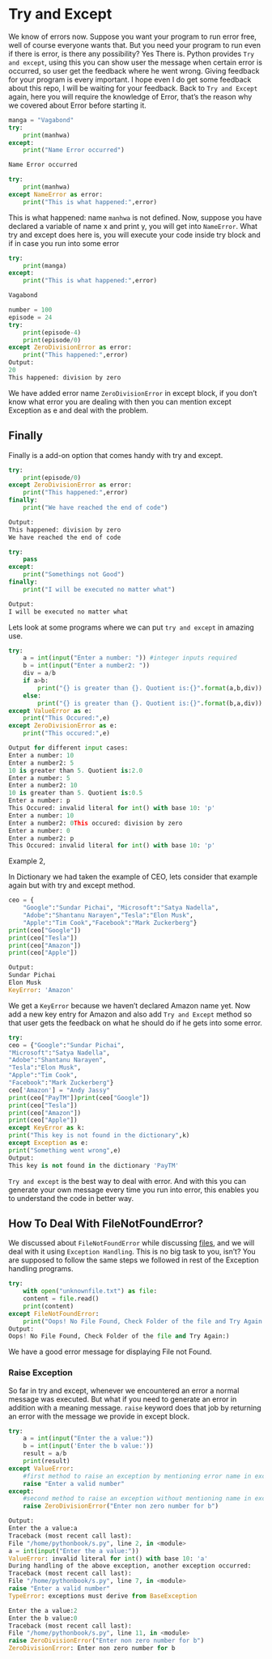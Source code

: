 # Try and Except

We know of errors now. Suppose you want your program to run error free, well of course everyone wants that. But you need your program to run even if there is error, is there any possibility? Yes There is. Python provides `Try and except`, using this you can show user the message when certain error is occurred, so user get the feedback where he went wrong. Giving feedback for your program is every
important. I hope even I do get some feedback about this repo, I will be waiting for your feedback. Back to `Try and Except` again, here you will require the knowledge of Error, that’s the reason why we covered about Error before starting it.

```py
manga = "Vagabond"
try:
    print(manhwa)
except:
    print("Name Error occurred")

Name Error occurred

try:
    print(manhwa)
except NameError as error:
    print("This is what happened:",error)
```

This is what happened: name `manhwa` is not defined. Now, suppose you have declared a variable of name x and print y, you will get into `NameError`. What try and except does here is, you will execute your code inside try block and if in case you run into some error

```py
try:
    print(manga)
except:
    print("This is what happened:",error)

Vagabond
```

```py
number = 100
episode = 24
try:
    print(episode-4)
    print(episode/0)
except ZeroDivisionError as error:
    print("This happened:",error)
Output:
20
This happened: division by zero
```

We have added error name `ZeroDivisionError` in except block, if you don’t know what error you are dealing with then you can mention except Exception as e and
deal with the problem.

## Finally

Finally is a add-on option that comes handy with try and except.

```py
try:
    print(episode/0)
except ZeroDivisionError as error:
    print("This happened:",error)
finally:
    print("We have reached the end of code")

Output:
This happened: division by zero
We have reached the end of code

try:
    pass
except:
    print("Somethings not Good")
finally:
    print("I will be executed no matter what")

Output:
I will be executed no matter what
```

Lets look at some programs where we can put `try and except` in amazing use.

```py
try:
    a = int(input("Enter a number: ")) #integer inputs required
    b = int(input("Enter a number2: "))
    div = a/b
    if a>b:
        print("{} is greater than {}. Quotient is:{}".format(a,b,div))
    else:
        print("{} is greater than {}. Quotient is:{}".format(b,a,div))
except ValueError as e:
    print("This Occured:",e)
except ZeroDivisionError as e:
    print("This occured:",e)

Output for different input cases:
Enter a number: 10
Enter a number2: 5
10 is greater than 5. Quotient is:2.0
Enter a number: 5
Enter a number2: 10
10 is greater than 5. Quotient is:0.5
Enter a number: p
This Occured: invalid literal for int() with base 10: 'p'
Enter a number: 10
Enter a number2: 0This occured: division by zero
Enter a number: 0
Enter a number2: p
This Occured: invalid literal for int() with base 10: 'p'
```

Example 2,

In Dictionary we had taken the example of CEO, lets consider that example again but with try and except method.

```py
ceo = {
    "Google":"Sundar Pichai", "Microsoft":"Satya Nadella",
    "Adobe":"Shantanu Narayen","Tesla":"Elon Musk",
    "Apple":"Tim Cook","Facebook":"Mark Zuckerberg"}
print(ceo["Google"])
print(ceo["Tesla"])
print(ceo["Amazon"])
print(ceo["Apple"])

Output:
Sundar Pichai
Elon Musk
KeyError: 'Amazon'
```

We get a `KeyError` because we haven’t declared Amazon name yet. Now add a new
key entry for Amazon and also add `Try and Except` method so that user gets the feedback on what he should do if he gets into some error.

```py
try:
ceo = {"Google":"Sundar Pichai",
"Microsoft":"Satya Nadella",
"Adobe":"Shantanu Narayen",
"Tesla":"Elon Musk",
"Apple":"Tim Cook",
"Facebook":"Mark Zuckerberg"}
ceo['Amazon'] = "Andy Jassy"
print(ceo["PayTM"])print(ceo["Google"])
print(ceo["Tesla"])
print(ceo["Amazon"])
print(ceo["Apple"])
except KeyError as k:
print("This key is not found in the dictionary",k)
except Exception as e:
print("Something went wrong",e)
Output:
This key is not found in the dictionary 'PayTM'
```

`Try and except` is the best way to deal with error. And with this you can generate your own message every time you run into error, this enables you to understand the code in better way.

## How To Deal With FileNotFoundError?

We discussed about `FileNotFoundError` while discussing [files]( https://animevyuh.org/files-in-python/), and we will deal with it using `Exception Handling`. This is no big task to you, isn’t? You are supposed to follow the same steps we followed in rest of the Exception handling programs.

```py
try:
    with open("unknownfile.txt") as file:
    content = file.read()
    print(content)
except FileNotFoundError:
    print("Oops! No File Found, Check Folder of the file and Try Again:)")
Output:
Oops! No File Found, Check Folder of the file and Try Again:)
```

We have a good error message for displaying File not Found.

### Raise Exception

So far in try and except, whenever we encountered an error a normal message was
executed. But what if you need to generate an error in addition with a meaning
message. `raise` keyword does that job by returning an error with the message we
provide in except block.

```py
try:
    a = int(input("Enter the a value:"))
    b = int(input('Enter the b value:'))
    result = a/b
    print(result)
except ValueError:
    #first method to raise an exception by mentioning error name in except :
    raise "Enter a valid number"
except:
    #second method to raise an exception without mentioning name in except:
    raise ZeroDivisionError("Enter non zero number for b")

Output:
Enter the a value:a
Traceback (most recent call last):
File "/home/pythonbook/s.py", line 2, in <module>
a = int(input("Enter the a value:"))
ValueError: invalid literal for int() with base 10: 'a'
During handling of the above exception, another exception occurred:
Traceback (most recent call last):
File "/home/pythonbook/s.py", line 7, in <module>
raise "Enter a valid number"
TypeError: exceptions must derive from BaseException

Enter the a value:2
Enter the b value:0
Traceback (most recent call last):
File "/home/pythonbook/s.py", line 11, in <module>
raise ZeroDivisionError("Enter non zero number for b")
ZeroDivisionError: Enter non zero number for b
```
